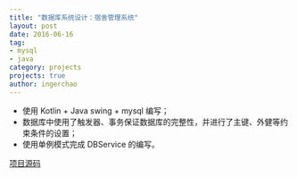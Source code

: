 ```yaml
---
title: "数据库系统设计：宿舍管理系统"
layout: post
date: 2016-06-16
tag:
- mysql
- java
category: projects
projects: true
author: ingerchao
---
```




- 使用 Kotlin + Java swing + mysql 编写；
- 数据库中使用了触发器、事务保证数据库的完整性，并进行了主键、外健等约束条件的设置；
- 使用单例模式完成 DBService 的编写。



[项目源码](https://github.com/Inger-Chao/DormitoryManager)

